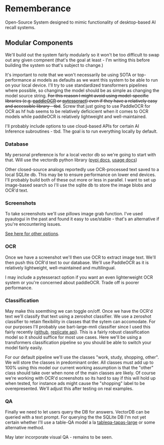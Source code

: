 # Rememberance

Open-Source System designed to mimic functionality of desktop-based AI recall systems. 

## Modular Components 

We'll build out the system fairly modularly so it won't be too difficult to swap out any given compnent (that's the goal at least - I'm writing this before building the system so that's subject to change.) 

It's important to note that we won't necessarily be using SOTA or top-performance ai models as defaults as we want this system to be able to run on your local device. I'll try to use standardized transformers pipelines where possible, so changing the model should be as simple as changing the model source string. ~~For this reason I might avoid using model-specific libraries (e.g. [paddleOCR](https://pypi.org/project/paddleocr/) or [pytesseract](https://pypi.org/project/pytesseract/)) even if they have a relatively easy and accessible library - tbd~~. Screw that just going to use PaddleOCR for OCR as hf hub seems to be relatively deficicient when it comes to OCR models while paddleOCR is relatively lightweight and well-maintained. 

I'll probably include options to use cloud-based APIs for certain AI Inference subroutines - tbd. The goal is to run everything locally by default. 

### Database
My personal preference is for a local vector db so we're going to start with that. Will use the vectordb python library ([pypi docs](https://pypi.org/project/vectordb/), [usage docs](https://vectordb.com/))

Other closed-source analogs reportedly use OCR-processed text saved to a local SQLite db. This may be to ensure performance on lower end devices. I'll probably build both of these out more or less in parallel. I want to set up image-based search so I'll use the sqlite db to store the image blobs and OCR'd text. 

### Screenshots
To take screenshots we'll use pillows image grab function. I've used pyautogui in the past and found it easy to use/stable - that's an alternative if you're encountering issues. 

[See here for other options](https://stackoverflow.com/questions/2846947/get-screenshot-on-windows-with-python).

### OCR
Once we have a screenshot we'll then use OCR to extract image text. We'll then push this OCR'd text to our database. We'll use PaddleOCR as it is relatively lightweight, well-maintained and multilingual. 

I may include a pytesseract option if you want an even lighterweight OCR system or you're concerned about paddleOCR. Trade off is poorer performance. 

### Classification
May make this soemthing we can toggle on/off. Once we have the OCR'd text we'll classify that text using a zeroshot classifier. We use a zeroshot classifier to retain flexibility in classes that the sytem can accomodate. For our purposes I'll probably use bart-large-mnli classifier since I used this fairly recently ([github](https://github.com/GeorgeDavila/cog-bart-large-mnli), [replicate api](https://replicate.com/georgedavila/bart-large-mnli-classifier)). This is a fairly robust classification model so it should suffice for most use cases. Here we'll be using a transformers classification pipeline so you should be able to switch your model fairly easily.

For our default pipeline we'll use the classes "work, study, shopping, other". We will store the classes in predominant order. All classes must add up to 100% using this model our current working assumption is that the "other" class should take over when none of the main classes are likely. Of course we're working with OCR'd screenshots so its hard to say if this will hold up when tested, for instance ads might cause the "shopping" label to be overepresented. We'll adjust this after testing on real examples. 

### QA
Finally we need to let users query the DB for answers. VectorDB can be queried with a text prompt. For querying the the SQLite DB I'm not yet certain whether I'll use a table-QA model a la [tableqa-tapas-large](https://replicate.com/georgedavila/tableqa-tapas-large) or some alternative method. 

May later incorporate visual QA - remains to be seen.

